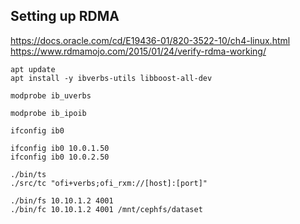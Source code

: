 ## Setting up RDMA

https://docs.oracle.com/cd/E19436-01/820-3522-10/ch4-linux.html
https://www.rdmamojo.com/2015/01/24/verify-rdma-working/


```
apt update
apt install -y ibverbs-utils libboost-all-dev

modprobe ib_uverbs

modprobe ib_ipoib

ifconfig ib0

ifconfig ib0 10.0.1.50
ifconfig ib0 10.0.2.50
```

```
./bin/ts 
./src/tc "ofi+verbs;ofi_rxm://[host]:[port]"
```


```
./bin/fs 10.10.1.2 4001
./bin/fc 10.10.1.2 4001 /mnt/cephfs/dataset
```